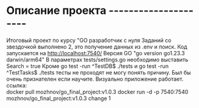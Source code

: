# Описание проекта ---------------------
Итоговый проект по курсу "GO разработчик с нуля
Заданий со звездочкой выполнено 2, это получение данных из .env и
поиск.
Код запускается на <http://localhost:7540/>
Версия GO "go version go1.23.3 darwin/arm64"
В параметрах tests/settings.go необходимо выставить Search = true
Кроме go test -run ^TestDB$ ./tests и go test -run ^TestTasks$ ./tests
тесты не проходят не могу понять причину. Был бы очень признателен 
если научите.
Визуально приложение работает. 
ссылка:  
docker pull mozhnov/go_final_project:v1.0.3
docker run -d -p 7540:7540  mozhnov/go_final_project:v1.0.3
change 1